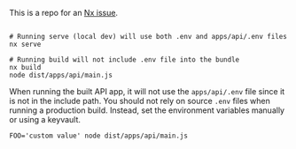 This is a repo for an [Nx issue](https://github.com/nrwl/nx/issues/17302).

```shell

# Running serve (local dev) will use both .env and apps/api/.env files
nx serve 

# Running build will not include .env file into the bundle
nx build
node dist/apps/api/main.js
```

When running the built API app, it will not use the `apps/api/.env` file since it is not in the include path. You should not rely on source `.env` files when running a production build. Instead, set the environment variables manually or using a keyvault.

```shell
FOO='custom value' node dist/apps/api/main.js
```
